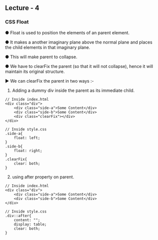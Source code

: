 <h2>Lecture - 4</h2>

<h3>CSS Float</h3>

● Float is used to position the elements of an parent element.

● It makes a another imaginary plane above the normal plane and places the child elements in that imaginary plane.

● This will make parent to collapse.

● We have to clearFix the parent (so that it will not collapse), hence it will maintain its original structure.

▶ We can clearFix the parent in two ways :-

1. Adding a dummy div inside the parent as its immediate child.
```
// Inside index.html
<div class="div">
    <div class="side-a">Some Content</div>
    <div class="side-b">Some Content</div>
    <div class="clearFix"></div>
</div>
```
```
// Inside style.css
.side-a{
    float: left;
}
.side-b{
    float: right;
}
.clearFix{
    clear: both;
}
```

2. using after property on parent.
```
// Inside index.html
<div class="div">
    <div class="side-a">Some Content</div>
    <div class="side-b">Some Content</div>
</div>
```
```
// Inside style.css
.div::after{
    content: "";
    display: table;
    clear: both;
}
```